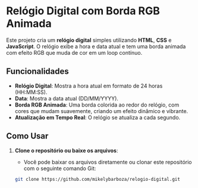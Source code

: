 # Relógio Digital com Borda RGB Animada

Este projeto cria um **relógio digital** simples utilizando **HTML**, **CSS** e **JavaScript**. O relógio exibe a hora e data atual e tem uma borda animada com efeito RGB que muda de cor em um loop contínuo.

## Funcionalidades
- **Relógio Digital**: Mostra a hora atual em formato de 24 horas (HH:MM:SS).
- **Data**: Mostra a data atual  (DD/MM/YYYY).
- **Borda RGB Animada**: Uma borda colorida ao redor do relógio, com cores que mudam suavemente, criando um efeito dinâmico e vibrante.
- **Atualização em Tempo Real**: O relógio se atualiza a cada segundo.

## Como Usar

1. **Clone o repositório ou baixe os arquivos**:
   - Você pode baixar os arquivos diretamente ou clonar este repositório com o seguinte comando Git:

   ```bash
   git clone https://github.com/mikelybarboza/relogio-digital.git
